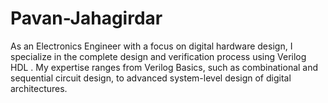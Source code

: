 # Pavan-Jahagirdar
As an Electronics Engineer with a focus on digital hardware design, I specialize in the complete design and verification process using Verilog HDL . My expertise ranges from Verilog Basics, such as combinational and sequential circuit design, to advanced system-level design of digital architectures. 
